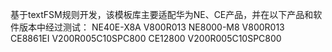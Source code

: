 基于textFSM规则开发，该模板库主要适配华为NE、CE产品，并在以下产品和软件版本中经过测试：
NE40E-X8A      V800R013
NE8000-M8      V800R013
CE8861EI       V200R005C10SPC800
CE12800        V200R005C10SPC800
